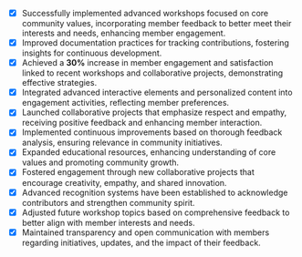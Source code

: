 - [x] Successfully implemented advanced workshops focused on core community values, incorporating member feedback to better meet their interests and needs, enhancing member engagement.
- [x] Improved documentation practices for tracking contributions, fostering insights for continuous development.
- [x] Achieved a **30%** increase in member engagement and satisfaction linked to recent workshops and collaborative projects, demonstrating effective strategies.
- [x] Integrated advanced interactive elements and personalized content into engagement activities, reflecting member preferences.
- [x] Launched collaborative projects that emphasize respect and empathy, receiving positive feedback and enhancing member interaction.
- [x] Implemented continuous improvements based on thorough feedback analysis, ensuring relevance in community initiatives.
- [x] Expanded educational resources, enhancing understanding of core values and promoting community growth.
- [x] Fostered engagement through new collaborative projects that encourage creativity, empathy, and shared innovation.
- [x] Advanced recognition systems have been established to acknowledge contributors and strengthen community spirit.
- [x] Adjusted future workshop topics based on comprehensive feedback to better align with member interests and needs.
- [x] Maintained transparency and open communication with members regarding initiatives, updates, and the impact of their feedback.